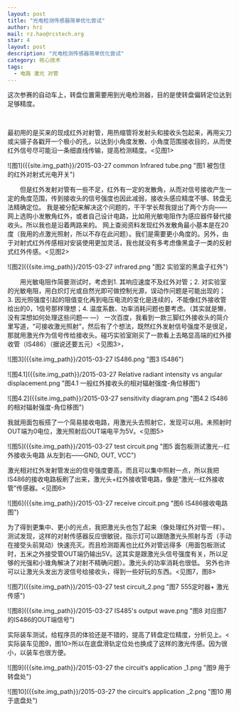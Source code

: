 ```yaml
---
layout: post
title: "光电检测传感器简单优化尝试"
author: hrz
mail: rz.hao@rcstech.org
star: 4
layout: post
description: "光电检测传感器简单优化尝试"
category: 核心技术
tags: 
  - 电路 激光 对管
---
```


这次参赛的自动车上，转盘位置需要用到光电检测器，目的是使转盘偏转定位达到足够精度。

<!--more-->
<br>

最初用的是买来的现成红外对射管，用热缩管将发射头和接收头包起来，再用尖刀或尖镊子各戳开一个极小的孔，以达到小角度发散、小角度范围接收目的，从而使红外信号尽可能沿一条细直线传输，提高检测精度。<见图1>

![图1]({{site.img_path}}/2015-03-27 common Infrared tube.png "图1  被包住的红外对射式光电开关")
<br>

　　但是红外发射对管有一些不足，红外有一定的发散角，从而对信号接收产生一定的角度范围，传到接收头的信号强度也因此减弱，接收头感应精度不够、转盘无法精确定位。
	我是被分配来解决这个问题的，干干学长帮我提出了两个方向——网上选购小发散角红外，或者自己设计电路，比如用光敏电阻作为感应器件替代接收头。所以我也是沿着两路来的。
网上查阅资料发现红外发散角最小基本是在20度（我用的点激光照射，所以不存在此问题）。我们是需要更小角度的。另外，由于对射式红外传感相对安装使用更加灵活，我也就没有多考虑像黑盒子一类的反射式红外传感。<见图2>


![图2]({{site.img_path}}/2015-03-27 infrared.png "图2  实验室的黑盒子红外")
<br>

　　用光敏电阻作简要测试时，考虑到1. 其响应速度不及红外对管；2. 对实验室的光敏电阻，用白炽灯光或自然光即可做控制光源，误动作问题是可能出现的； 3. 因光照强度引起的阻值变化再到电压电流的变化是连续的，不能像红外接收管给出的0，1信号那样理想；4. 温度系数、功率消耗问题也要考虑。（其实就是懒，没有深想如何处理这些问题— —）
一次百度，我看到一款三脚红外接收头的简介里写道，“可接收激光照射”，然后有了个想法，既然红外发射信号强度不是很足，那就用激光作为信号传给接收头。碰巧实验室刚买了一款看上去略显高端的红外接收管（IS486）（据说还要五元）<见图3>，

![图3]({{site.img_path}}/2015-03-27 IS486.png "图3  IS486")
<br>

![图4.1]({{site.img_path}}/2015-03-27 Relative radiant intensity vs angular displacement.png "图4.1  一般红外接收头的相对辐射强度-角位移图")
<br>

![图4.2]({{site.img_path}}/2015-03-27 sensitivity diagram.png "图4.2  IS486的相对辐射强度-角位移图")
<br>

我就用面包板搭了一个简易接收电路，用激光头去照射它，发现可以用。未照射时OUT端为0电位，激光照射后OUT端电平为5V。<见图5>

![图5]({{site.img_path}}/2015-03-27 test circuit.png "图5  面包板测试激光--红外接收头电路  从左到右——GND, OUT, VCC")
<br>

激光相对红外发射管发出的信号强度要高，而且可以集中照射一点，所以我把IS486的接收电路板刷了出来，激光头+红外接收管电路，像是“激光--红外接收管”传感器。<见图6>

![图6]({{site.img_path}}/2015-03-27 receive circuit.png "图6  IS486接收电路图")
<br>

为了得到更集中、更小的光点，我把激光头也包了起来（像处理红外对管一样）。测试发现，这样的对射传感器反应很敏锐，指示灯可以跟随激光头照射与否（手动在接受头前晃动）快速亮灭。而且检测距离也比红外对管远得多（用面包板测试时，五米之外接受管OUT端仍输出5V。这其实是跟激光头信号强度有关，所以足够的光强和小锥角解决了对射不精确问题）。激光头的功率消耗也很低。
另外也许可以让激光头发出方波信号给接收头，得到一些好玩的东西。<见图7，图8>

![图7]({{site.img_path}}/2015-03-27 test circuit_2.png "图7  555定时器+ 激光传感")
<br>

![图8]({{site.img_path}}/2015-03-27 IS485's output wave.png "图8  对应图7的IS486的OUT端信号")
<br>

实际装车测试，给程序员的体验还是不错的，提高了转盘定位精度，分析见上。<实际装车见图9，图10>所以在底盘滑轨定位处也换成了这样的激光传感。因为很小，以装车也很方便。

![图9]({{site.img_path}}/2015-03-27 the circuit‘s application _1.png "图9  用于转盘处")
<br>

![图10]({{site.img_path}}/2015-03-27 the circuit‘s application _2.png "图10  用于底盘处")
<br>
